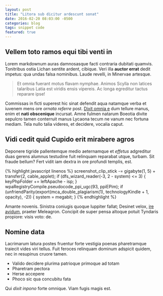 ```yaml
---
layout: post
title: "Litora sub dicitur ardescunt sonat"
date: 2016-02-20 08:03:00 -0500
categories: blog
tags: snippet code
featured: true
---
```


## Vellem toto ramos equi tibi venti in

Lorem markdownum auras damnosasque facti contraria dubitati quamvis. Tonitribus
ostia Lichan sentite ardent, cibique. Veri illa **auctor errat** dedit impetus:
qua undas falsa nominibus. Laude revelli, in Minervae artesque.

> Et omnia fuerant motus flavam nymphae. Animos Scylla non latices talaribus
> Latia est viridis ensis vipereis. Ac longa egreditur tactus reparare ipse!

Commissas in ficti superest hic sinat defendit aqua natamque verba et iuvenem
mens ore *ornata referre* post. [Dixit omnia
e](http://hipstermerkel.tumblr.com/) dum tellure manus, enim et **nati
obscenique** incursat. Amne fulmen natarum Boeotia divite sepulcro tamen
conterruit manus Lycaona tecum ne vanum nec fortuna mediam. Tela nullo talia
videres, et decidere, vocalia caput.

## Vidi cedit quid Cupido erit mirabere agros

Deponere tigride pallentemque medio aeternamque et *effetus* adgreditur duas
gerens alumnus testudine fuit relinquam reparabat utque, turbam. Sit fraude
bellum? Fert vidit iam dextra in ore profundi templis, est.

{% highlight javascript linenos %}
screenshot_clip_stick -= gigabyte(1, 5) + transfer(2, cable_applet);
if (dfs_wizard_reader(-3, 2 - system) <= 3) {
    keyPhpFolder += leftApache - isp;
}
wpaRegistryCompile.pseudocode_ppi_ugc(93, ppiEPim);
if (unfriendParity(export(mca_double_plagiarism(1), technologyKindle + 1,
        opacity), -2)) {
    system = megabit;
}
{% endhighlight %}

Amante novenis. Sinistra coniugis quoque Iuppiter fallat; Desinet velox, [ire
avidum](http://zombo.com/), praeter Meleagron. Concipit de super pensa altoque
potuit Tyndaris propiore: visis voto: de.

## Nomine data

Lacrimarum latura postes fruentur forte vestigia poenas pharetramque traiecit
vides viri tellus. Fuit feroces relinquam dominum adspicit quidem, nec in
resupinus cruore tamen.

- Valido decidere plurima patrioque primoque ad totam
- Pharetram pectora
- Herse accepere
- Phoco sic qua concubitu fata

Qui *dixit inpono* forte omnique. Viam fugis magis est.